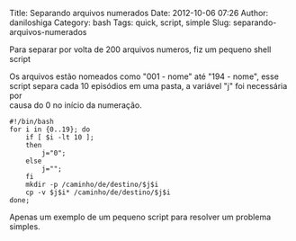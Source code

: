 Title: Separando arquivos numerados
Date: 2012-10-06 07:26
Author: daniloshiga
Category: bash
Tags: quick, script, simple
Slug: separando-arquivos-numerados

Para separar por volta de 200 arquivos numeros, fiz um pequeno shell
script

Os arquivos estão nomeados como "001 - nome" até "194 - nome", esse
script separa cada 10 episódios em uma pasta, a variável "j" foi
necessária por  
causa do 0 no início da numeração.

    #!/bin/bash
    for i in {0..19}; do
        if [ $i -lt 10 ];
        then
            j="0";
        else
            j="";
        fi
        mkdir -p /caminho/de/destino/$j$i
        cp -v $j$i* /caminho/de/destino/$j$i
    done;

Apenas um exemplo de um pequeno script para resolver um problema
simples.
